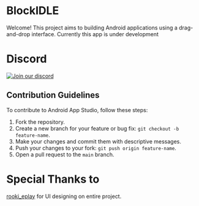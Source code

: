 # BlockIDLE

Welcome! This project aims to building Android applications using a drag-and-drop interface.
Currently this app is under development

# Discord
[![Join our discord](https://invidget.switchblade.xyz/RM5qaZs4kd)](https://discord.gg/RM5qaZs4kd)

## Contribution Guidelines

To contribute to Android App Studio, follow these steps:

1. Fork the repository.
2. Create a new branch for your feature or bug fix: `git checkout -b feature-name`.
3. Make your changes and commit them with descriptive messages.
4. Push your changes to your fork: `git push origin feature-name`.
5. Open a pull request to the `main` branch.

# Special Thanks to
[rooki_eplay](https://www.instagram.com/rooki_eplay) for UI designing on entire project.
